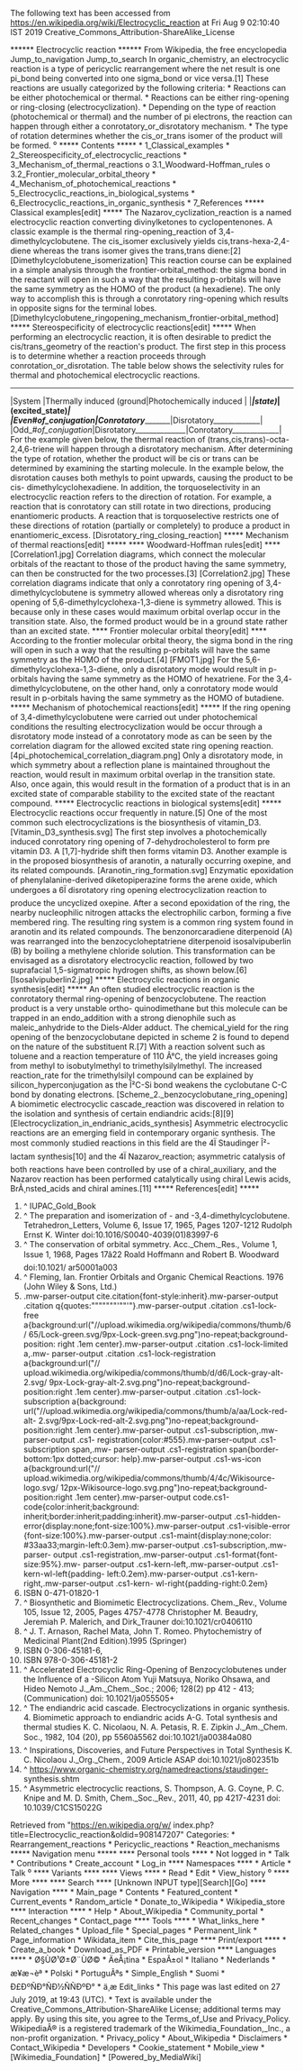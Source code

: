 The following text has been accessed from https://en.wikipedia.org/wiki/Electrocyclic_reaction at Fri Aug 9 02:10:40 IST 2019
Creative_Commons_Attribution-ShareAlike_License




















****** Electrocyclic reaction ******
From Wikipedia, the free encyclopedia
Jump_to_navigation Jump_to_search
In organic_chemistry, an electrocyclic reaction is a type of pericyclic
rearrangement where the net result is one pi_bond being converted into one
sigma_bond or vice versa.[1] These reactions are usually categorized by the
following criteria:
    * Reactions can be either photochemical or thermal.
    * Reactions can be either ring-opening or ring-closing
      (electrocyclization).
    * Depending on the type of reaction (photochemical or thermal) and the
      number of pi electrons, the reaction can happen through either a
      conrotatory_or_disrotatory mechanism.
    * The type of rotation determines whether the cis_or_trans isomer of the
      product will be formed.
⁰
***** Contents *****
    * 1_Classical_examples
    * 2_Stereospecificity_of_electrocyclic_reactions
    * 3_Mechanism_of_thermal_reactions
          o 3.1_Woodward-Hoffman_rules
          o 3.2_Frontier_molecular_orbital_theory
    * 4_Mechanism_of_photochemical_reactions
    * 5_Electrocyclic_reactions_in_biological_systems
    * 6_Electrocyclic_reactions_in_organic_synthesis
    * 7_References
***** Classical examples[edit] *****
The Nazarov_cyclization_reaction is a named electrocyclic reaction converting
divinylketones to cyclopentenones.
A classic example is the thermal ring-opening_reaction of 3,4-
dimethylcyclobutene. The cis_isomer exclusively yields cis,trans-hexa-2,4-diene
whereas the trans isomer gives the trans,trans diene:[2]
[Dimethylcyclobutene_isomerization]
This reaction course can be explained in a simple analysis through the
frontier-orbital_method: the sigma bond in the reactant will open in such a way
that the resulting p-orbitals will have the same symmetry as the HOMO of the
product (a hexadiene). The only way to accomplish this is through a conrotatory
ring-opening which results in opposite signs for the terminal lobes.
[Dimethylcyclobutene_ringopening_mechanism_frontier-orbital_method]
***** Stereospecificity of electrocyclic reactions[edit] *****
When performing an electrocyclic reaction, it is often desirable to predict the
cis/trans_geometry of the reaction's product. The first step in this process is
to determine whether a reaction proceeds through conrotation_or_disrotation.
The table below shows the selectivity rules for thermal and photochemical
electrocyclic reactions.
 ________________________________________________________________________
|System               |Thermally induced (ground|Photochemically induced |
|_____________________|state)___________________|(excited_state)_________|
|Even_#_of_conjugation|Conrotatory______________|Disrotatory_____________|
|Odd_#_of_conjugation_|Disrotatory______________|Conrotatory_____________|
For the example given below, the thermal reaction of (trans,cis,trans)-octa-
2,4,6-triene will happen through a disrotatory mechanism. After determining the
type of rotation, whether the product will be cis or trans can be determined by
examining the starting molecule. In the example below, the disrotation causes
both methyls to point upwards, causing the product to be cis-
dimethylcyclohexadiene.
In addition, the torquoselectivity in an electrocyclic reaction refers to the
direction of rotation. For example, a reaction that is conrotatory can still
rotate in two directions, producing enantiomeric products. A reaction that is
torquoselective restricts one of these directions of rotation (partially or
completely) to produce a product in enantiomeric_excess.
[Disrotatory_ring_closing_reaction]
***** Mechanism of thermal reactions[edit] *****
**** Woodward-Hoffman rules[edit] ****
[Correlation1.jpg]
Correlation diagrams, which connect the molecular orbitals of the reactant to
those of the product having the same symmetry, can then be constructed for the
two processes.[3]
[Correlation2.jpg]
These correlation diagrams indicate that only a conrotatory ring opening of
3,4-dimethylcyclobutene is symmetry allowed whereas only a disrotatory ring
opening of 5,6-dimethylcyclohexa-1,3-diene is symmetry allowed. This is because
only in these cases would maximum orbital overlap occur in the transition
state. Also, the formed product would be in a ground state rather than an
excited state.
**** Frontier molecular orbital theory[edit] ****
According to the frontier molecular orbital theory, the sigma bond in the ring
will open in such a way that the resulting p-orbitals will have the same
symmetry as the HOMO of the product.[4]
[FMOT1.jpg]
For the 5,6-dimethylcyclohexa-1,3-diene, only a disrotatory mode would result
in p-orbitals having the same symmetry as the HOMO of hexatriene. For the 3,4-
dimethylcyclobutene, on the other hand, only a conrotatory mode would result in
p-orbitals having the same symmetry as the HOMO of butadiene.
***** Mechanism of photochemical reactions[edit] *****
If the ring opening of 3,4-dimethylcyclobutene were carried out under
photochemical conditions the resulting electrocyclization would be occur
through a disrotatory mode instead of a conrotatory mode as can be seen by the
correlation diagram for the allowed excited state ring opening reaction.
[4pi_photochemical_correlation_diagram.png]
Only a disrotatory mode, in which symmetry about a reflection plane is
maintained throughout the reaction, would result in maximum orbital overlap in
the transition state. Also, once again, this would result in the formation of a
product that is in an excited state of comparable stability to the excited
state of the reactant compound.
***** Electrocyclic reactions in biological systems[edit] *****
Electrocyclic reactions occur frequently in nature.[5] One of the most common
such electrocyclizations is the biosynthesis of vitamin_D3.
[Vitamin_D3_synthesis.svg]
The first step involves a photochemically induced conrotatory ring opening of
7-dehydrocholesterol to form pre vitamin D3. A [1,7]-hydride shift then forms
vitamin D3.
Another example is in the proposed biosynthesis of aranotin, a naturally
occurring oxepine, and its related compounds.
[Aranotin_ring_formation.svg]
Enzymatic epoxidation of phenylalanine-derived diketopiperazine forms the arene
oxide, which undergoes a 6Ï disrotatory ring opening electrocyclization
reaction to produce the uncyclized oxepine. After a second epoxidation of the
ring, the nearby nucleophilic nitrogen attacks the electrophilic carbon,
forming a five membered ring. The resulting ring system is a common ring system
found in aranotin and its related compounds.
The benzonorcaradiene diterpenoid (A) was rearranged into the
benzocycloheptatriene diterpenoid isosalvipuberlin (B) by boiling a methylene
chloride solution. This transformation can be envisaged as a disrotatory
electrocyclic reaction, followed by two suprafacial 1,5-sigmatropic hydrogen
shifts, as shown below.[6]
[Isosalvipuberlin2.jpg]
***** Electrocyclic reactions in organic synthesis[edit] *****
An often studied electrocyclic reaction is the conrotatory thermal ring-opening
of benzocyclobutene. The reaction product is a very unstable ortho-
quinodimethane but this molecule can be trapped in an endo_addition with a
strong dienophile such as maleic_anhydride to the Diels-Alder adduct. The
chemical_yield for the ring opening of the benzocyclobutane depicted in scheme
2 is found to depend on the nature of the substituent R.[7] With a reaction
solvent such as toluene and a reaction temperature of 110 Â°C, the yield
increases going from methyl to isobutylmethyl to trimethylsilylmethyl. The
increased reaction_rate for the trimethylsilyl compound can be explained by
silicon_hyperconjugation as the Î²C-Si bond weakens the cyclobutane C-C bond by
donating electrons.
[Scheme_2._benzocyclobutane_ring_opening]
A biomimetic electrocyclic cascade_reaction was discovered in relation to the
isolation and synthesis of certain endiandric acids:[8][9]
[Electrocyclization_in_endrianic_acids_synthesis]
Asymmetric electrocyclic reactions are an emerging field in contemporary
organic synthesis. The most commonly studied reactions in this field are the
4Ï Staudinger Î²-lactam synthesis[10] and the 4Ï Nazarov_reaction; asymmetric
catalysis of both reactions have been controlled by use of a chiral_auxiliary,
and the Nazarov reaction has been performed catalytically using chiral Lewis
acids, BrÃ¸nsted_acids and chiral amines.[11]
***** References[edit] *****
   1. ^ IUPAC_Gold_Book
   2. ^ The preparation and isomerization of - and -3,4-dimethylcyclobutene.
      Tetrahedron_Letters, Volume 6, Issue 17, 1965, Pages 1207-1212 Rudolph
      Ernst K. Winter doi:10.1016/S0040-4039(01)83997-6
   3. ^ The conservation of orbital symmetry. Acc._Chem._Res., Volume 1, Issue
      1, 1968, Pages 17â22 Roald Hoffmann and Robert B. Woodward doi:10.1021/
      ar50001a003
   4. ^ Fleming, Ian. Frontier Orbitals and Organic Chemical Reactions. 1976
      (John Wiley & Sons, Ltd.)
   5. .mw-parser-output cite.citation{font-style:inherit}.mw-parser-output
      .citation q{quotes:"\"""\"""'""'"}.mw-parser-output .citation .cs1-lock-
      free a{background:url("//upload.wikimedia.org/wikipedia/commons/thumb/6/
      65/Lock-green.svg/9px-Lock-green.svg.png")no-repeat;background-position:
      right .1em center}.mw-parser-output .citation .cs1-lock-limited a,.mw-
      parser-output .citation .cs1-lock-registration a{background:url("//
      upload.wikimedia.org/wikipedia/commons/thumb/d/d6/Lock-gray-alt-2.svg/
      9px-Lock-gray-alt-2.svg.png")no-repeat;background-position:right .1em
      center}.mw-parser-output .citation .cs1-lock-subscription a{background:
      url("//upload.wikimedia.org/wikipedia/commons/thumb/a/aa/Lock-red-alt-
      2.svg/9px-Lock-red-alt-2.svg.png")no-repeat;background-position:right
      .1em center}.mw-parser-output .cs1-subscription,.mw-parser-output .cs1-
      registration{color:#555}.mw-parser-output .cs1-subscription span,.mw-
      parser-output .cs1-registration span{border-bottom:1px dotted;cursor:
      help}.mw-parser-output .cs1-ws-icon a{background:url("//
      upload.wikimedia.org/wikipedia/commons/thumb/4/4c/Wikisource-logo.svg/
      12px-Wikisource-logo.svg.png")no-repeat;background-position:right .1em
      center}.mw-parser-output code.cs1-code{color:inherit;background:
      inherit;border:inherit;padding:inherit}.mw-parser-output .cs1-hidden-
      error{display:none;font-size:100%}.mw-parser-output .cs1-visible-error
      {font-size:100%}.mw-parser-output .cs1-maint{display:none;color:
      #33aa33;margin-left:0.3em}.mw-parser-output .cs1-subscription,.mw-parser-
      output .cs1-registration,.mw-parser-output .cs1-format{font-size:95%}.mw-
      parser-output .cs1-kern-left,.mw-parser-output .cs1-kern-wl-left{padding-
      left:0.2em}.mw-parser-output .cs1-kern-right,.mw-parser-output .cs1-kern-
      wl-right{padding-right:0.2em}
   6. ISBN 0-471-01820-1
   7. ^ Biosynthetic and Biomimetic Electrocyclizations. Chem._Rev., Volume
      105, Issue 12, 2005, Pages 4757-4778 Christopher M. Beaudry, Jeremiah P.
      Malerich, and Dirk_Trauner doi:10.1021/cr0406110
   8. ^ J. T. Arnason, Rachel Mata, John T. Romeo. Phytochemistry of Medicinal
      Plant(2nd Edition).1995 (Springer)
   9. ISBN 0-306-45181-6,
  10. ISBN 978-0-306-45181-2
  11. ^ Accelerated Electrocyclic Ring-Opening of Benzocyclobutenes under the
      Influence of a -Silicon Atom Yuji Matsuya, Noriko Ohsawa, and Hideo
      Nemoto J._Am._Chem._Soc.; 2006; 128(2) pp 412 - 413; (Communication) doi:
      10.1021/ja055505+
  12. ^ The endiandric acid cascade. Electrocyclizations in organic synthesis.
      4. Biomimetic approach to endiandric acids A-G. Total synthesis and
      thermal studies K. C. Nicolaou, N. A. Petasis, R. E. Zipkin J._Am._Chem.
      Soc., 1982, 104 (20), pp 5560â5562 doi:10.1021/ja00384a080
  13. ^ Inspirations, Discoveries, and Future Perspectives in Total Synthesis
      K. C. Nicolaou J._Org._Chem., 2009 Article ASAP doi:10.1021/jo802351b
  14. ^ https://www.organic-chemistry.org/namedreactions/staudinger-
      synthesis.shtm
  15. ^ Asymmetric electrocyclic reactions, S. Thompson, A. G. Coyne, P. C.
      Knipe and M. D. Smith, Chem._Soc._Rev., 2011, 40, pp 4217-4231 doi:
      10.1039/C1CS15022G

Retrieved from "https://en.wikipedia.org/w/
index.php?title=Electrocyclic_reaction&oldid=908147207"
Categories:
    * Rearrangement_reactions
    * Pericyclic_reactions
    * Reaction_mechanisms
***** Navigation menu *****
**** Personal tools ****
    * Not logged in
    * Talk
    * Contributions
    * Create_account
    * Log_in
**** Namespaces ****
    * Article
    * Talk
⁰
**** Variants ****
**** Views ****
    * Read
    * Edit
    * View_history
⁰
**** More ****
**** Search ****
[Unknown INPUT type][Search][Go]
**** Navigation ****
    * Main_page
    * Contents
    * Featured_content
    * Current_events
    * Random_article
    * Donate_to_Wikipedia
    * Wikipedia_store
**** Interaction ****
    * Help
    * About_Wikipedia
    * Community_portal
    * Recent_changes
    * Contact_page
**** Tools ****
    * What_links_here
    * Related_changes
    * Upload_file
    * Special_pages
    * Permanent_link
    * Page_information
    * Wikidata_item
    * Cite_this_page
**** Print/export ****
    * Create_a_book
    * Download_as_PDF
    * Printable_version
**** Languages ****
    * Ø§ÙØ¹Ø±Ø¨ÙØ©
    * ÄeÅ¡tina
    * EspaÃ±ol
    * Italiano
    * Nederlands
    * æ¥æ¬èª
    * Polski
    * PortuguÃªs
    * Simple_English
    * Suomi
    * Ð£ÐºÑÐ°ÑÐ½ÑÑÐºÐ°
    * ä¸­æ
Edit_links
    * This page was last edited on 27 July 2019, at 19:43 (UTC).
    * Text is available under the Creative_Commons_Attribution-ShareAlike
      License; additional terms may apply. By using this site, you agree to the
      Terms_of_Use and Privacy_Policy. WikipediaÂ® is a registered trademark of
      the Wikimedia_Foundation,_Inc., a non-profit organization.
    * Privacy_policy
    * About_Wikipedia
    * Disclaimers
    * Contact_Wikipedia
    * Developers
    * Cookie_statement
    * Mobile_view
    * [Wikimedia_Foundation]
    * [Powered_by_MediaWiki]
